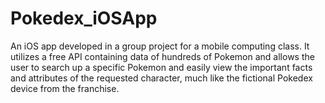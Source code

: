 # Pokedex_iOSApp

An iOS app developed in a group project for a mobile computing class. It utilizes a free API containing data of hundreds of Pokemon and allows the user to search up a specific Pokemon and easily view the important facts and attributes of the requested character, much like the fictional Pokedex device from the franchise.
